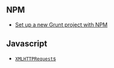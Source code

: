 ## NPM

- [Set up a new Grunt project with NPM](01-npm_init.md)

## Javascript

- [`XMLHTTPRequest`s](02-xhrs.md)